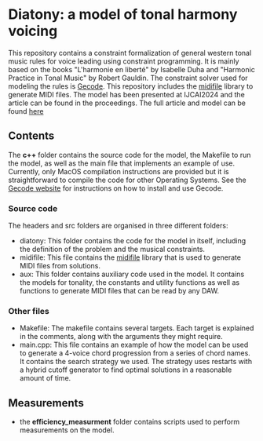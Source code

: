 # Diatony: a model of tonal harmony voicing
This repository contains a constraint formalization of general western tonal music rules for voice leading using constraint programming. It is mainly based on the books "L'harmonie en liberté" by Isabelle Duha and "Harmonic Practice in Tonal Music" by Robert Gauldin. The constraint solver used for modeling the rules is [Gecode](http://www.gecode.org/). This repository includes the [midifile](https://github.com/craigsapp/midifile) library to generate MIDI files. The model has been presented at IJCAI2024 and the article can be found in the proceedings. The full article and model can be found [here](http://hdl.handle.net/2078.1/287476)

## Contents
The **c++** folder contains the source code for the model, the Makefile to run the model, as well as the main file that implements an example of use. Currently, only MacOS compilation instructions are provided but it is straightforward to compile the code for other Operating Systems. See the [Gecode website](http://www.gecode.org/) for instructions on how to install and use Gecode.
### Source code
The headers and src folders are organised in three different folders:
- diatony: This folder contains the code for the model in itself, including the definition of the problem and the musical constraints.
- midifile: This file contains the [midifile](https://github.com/craigsapp/midifile) library that is used to generate MIDI files from solutions.
- aux: This folder contains auxiliary code used in the model. It contains the models for tonality, the constants and utility functions as well as functions to generate MIDI files that can be read by any DAW.

### Other files
- Makefile: The makefile contains several targets. Each target is explained in the comments, along with the arguments they might require.
- main.cpp: This file contains an example of how the model can be used to generate a 4-voice chord progression from a series of chord names. It contains the search strategy we used. The strategy uses restarts with a hybrid cutoff generator to find optimal solutions in a reasonable amount of time.

## Measurements
- the **efficiency_measurment** folder contains scripts used to perform measurements on the model.
